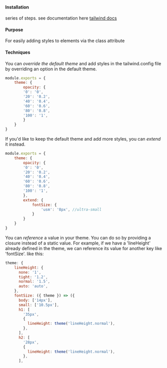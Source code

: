#### Installation
series of steps. see documentation here [tailwind docs](https://tailwindcss.com/docs/installation)


#### Purpose
For easily adding styles to elements via the class attribute

#### Techniques
You can *override the default theme* and add styles in the tailwind.config file by overriding an option in the default theme.
```js
module.exports = {
	theme: {
		opacity: { 
		'0': '0', 
		'20': '0.2', 
		'40': '0.4', 
		'60': '0.6', 
		'80': '0.8', 
		'100': '1', 
		} 
	} 
}
```

If you'd like to keep the default theme and add more styles, you can *extend* it instead.
```js
module.exports = {
	theme: {
		opacity: { 
		'0': '0', 
		'20': '0.2', 
		'40': '0.4', 
		'60': '0.6', 
		'80': '0.8', 
		'100': '1', 
		},
		extend: {
			fontSize: {
				'usm': '8px', //ultra-small
			}
		}
	} 
}
```

You can *reference* a value in your theme. You can do so by providing a closure instead of a static value. For example, if we have a 'lineHeight' already defined in the theme, we can reference its value for another key like 'fontSize'. 
like this: 
```js
theme: {
    lineHeight: {
      none: '1',
      tight: '1.2',
      normal: '1.5',
      auto: 'auto',
    },
    fontSize: ({ theme }) => ({
      body: ['14px'],
      small: ['10.5px'],
      h1: [
        '35px',
        {
          lineHeight: theme('lineHeight.normal'),
        },
      ],
      h2: [
        '28px',
        {
          lineHeight: theme('lineHeight.normal'),
        },
      ],
```